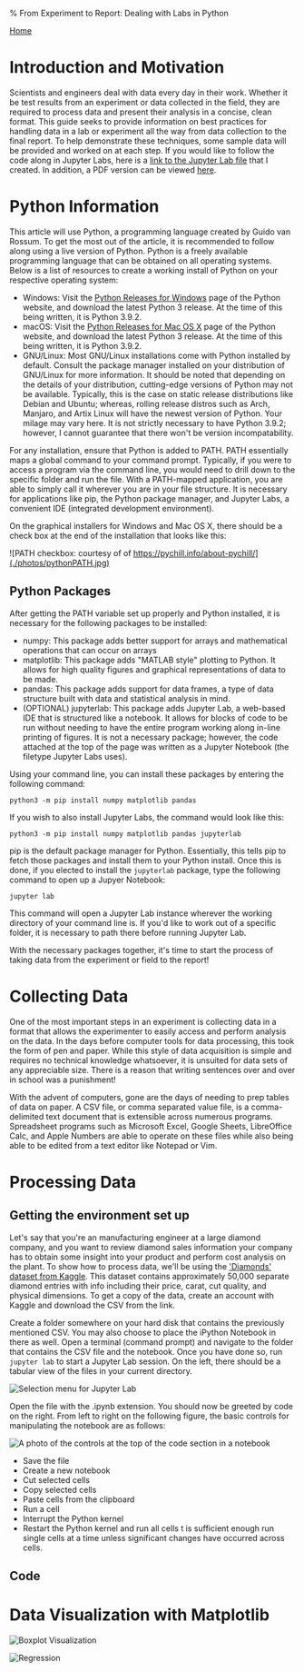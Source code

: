 % From Experiment to Report: Dealing with Labs in Python

[Home](index.html)

# Introduction and Motivation

Scientists and engineers deal with data every day in their work. Whether it be test results from an experiment or data collected in the field, they are required to process data and present their analysis in a concise, clean format. This guide seeks to provide information on best practices for handling data in a lab or experiment all the way from data  collection to the final report. To help demonstrate these techniques, some sample data will be provided and worked on at each step. If you would like to follow the code along in Jupyter Labs, here is a [link to the Jupyter Lab file](./code/diamondBook.ipynb) that I created. In addition, a PDF version can be viewed [here](./code/diamondBook.pdf). 

# Python Information

This article will use Python, a programming language created by Guido van Rossum. To get the most out of the article, it is recommended to follow along using a live version of Python. Python is a freely available programming language that can be obtained on all operating systems. Below is a list of resources to create a working install of Python on your respective operating system:

* Windows: Visit the [Python Releases for Windows](https://www.python.org/downloads/windows) page of the Python website, and download the latest Python 3 release. At the time of this being written, it is Python 3.9.2.
* macOS: Visit the [Python Releases for Mac OS X](https://www.python.org/downloads/mac-osx/) page of the Python website, and download the latest Python 3 release. At the time of this being written, it is Python 3.9.2.
* GNU/Linux: Most GNU/Linux installations come with Python installed by default. Consult the package manager installed on your distribution of GNU/Linux for more information. It should be noted that depending on the details of your distribution, cutting-edge versions of Python may not be available. Typically, this is the case on static release distributions like Debian and Ubuntu; whereas, rolling release distros such as Arch, Manjaro, and Artix Linux will have the newest version of Python. Your milage may vary here. It is not strictly necessary to have Python 3.9.2; however, I cannot guarantee that there won't be version incompatability. 

For any installation, ensure that Python is added to PATH. PATH essentially maps a global command to your command prompt. Typically, if you were to access a program via the command line, you would need to drill down to the specific folder and run the file. With a PATH-mapped application, you are able to simply call it wherever you are in your file structure. It is necessary for applications like pip, the Python package manager, and Jupyter Labs, a convenient IDE (integrated development environment).

On the graphical installers for Windows and Mac OS X, there should be a check box at the end of the installation that looks like this:

![PATH checkbox: courtesy of of https://pychill.info/about-pychill/](./photos/pythonPATH.jpg)

## Python Packages

After getting the PATH variable set up properly and Python installed, it is necessary for the following packages to be installed:

* numpy: This package adds better support for arrays and mathematical operations that can occur on arrays
* matplotlib: This package adds "MATLAB style" plotting to Python. It allows for high quality figures and graphical representations of data to be made.
* pandas: This package adds support for data frames, a type of data structure built with data and statistical analysis in mind.
* (OPTIONAL) jupyterlab: This package adds Jupyter Lab, a web-based IDE that is structured like a notebook. It allows for blocks of code to be run without needing to have the entire program working along in-line printing of figures. It is not a necessary package; however, the code attached at the top of the page was written as a Jupyter Notebook (the filetype Jupyter Labs uses).

Using your command line, you can install these packages by entering the following command:

```
python3 -m pip install numpy matplotlib pandas
```

If you wish to also install Jupyter Labs, the command would look like this:

```
python3 -m pip install numpy matplotlib pandas jupyterlab
```

pip is the default package manager for Python. Essentially, this tells pip to fetch those packages and install them to your Python install. Once this is done, if you elected to install the `jupyterlab` package, type the following command to open up a Jupyer Notebook:

```
jupyter lab
```

This command will open a Jupyter Lab instance wherever the working directory of your command line is. If you'd like to work out of a specific folder, it is necessary to path there before running Jupyter Lab.

With the necessary packages together, it's time to start the process of taking data from the experiment or field to the report! 

# Collecting Data

One of the most important steps in an experiment is collecting data in a format that allows the experimenter to easily access and perform analysis on the data. In the days before computer tools for data processing, this took the form of pen and paper. While this style of data acquisition is simple and requires no technical knowledge whatsoever, it is unsuited for data sets of any appreciable size. There is a reason that writing sentences over and over in school was a punishment!

With the advent of computers, gone are the days of needing to prep tables of data on paper. A CSV file, or comma separated value file, is a comma-delimited text document that is extensible across numerous programs. Spreadsheet programs such as Microsoft Excel, Google Sheets, LibreOffice Calc, and Apple Numbers are able to operate on these files while also being able to be edited from a text editor like Notepad or Vim.

# Processing Data

## Getting the environment set up

Let's say that you're an manufacturing engineer at a large diamond company, and you want to review diamond sales information your company has to obtain some insight into your product and perform cost analysis on the plant. To show how to process data, we'll be using the ['Diamonds' dataset from Kaggle](https://www.kaggle.com/shivam2503/diamonds). This dataset contains approximately 50,000 separate diamond entries with info including their price, carat, cut quality, and physical dimensions. To get a copy of the data, create an account with Kaggle and download the CSV from the link.

Create a folder somewhere on your hard disk that contains the previously mentioned CSV. You may also choose to place the iPython Notebook in there as well. Open a terminal (command prompt) and navigate to the folder that contains the CSV file and the notebook. Once you have done so, run `jupyter lab` to start a Jupyter Lab session. On the left, there should be a tabular view of the files in your current directory.

![Selection menu for Jupyter Lab](./photos/journalSelect.png)

Open the file with the .ipynb extension. You should now be greeted by code on the right. From left to right on the following figure, the basic controls for manipulating the notebook are as follows:

![A photo of the controls at the top of the code section in a notebook](./photos/controls.png)

* Save the file
* Create a new notebook
* Cut selected cells
* Copy selected cells
* Paste cells from the clipboard
* Run a cell
* Interrupt the Python kernel
* Restart the Python kernel and run all cells
t is sufficient enough run single cells at a time unless significant changes have occurred across cells.
## Code


# Data Visualization with Matplotlib

![Boxplot Visualization](./photos/boxPlot.png)

![Regression](./photos/caratModel.png)
